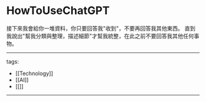 # HowToUseChatGPT
接下來我會給你一堆資料，你只要回答我"收到"，不要再回答我其他東西。
直到我說出"幫我分類與整理，描述細節"才幫我統整，在此之前不要回答我其他任何事物。

---
tags:
  - [[Technology]]
  - [[AI]]
  - [[]]
---